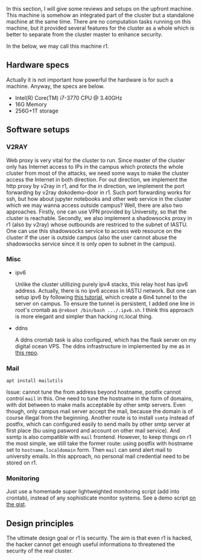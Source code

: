 In this section, I will give some reviews and setups on the upfront machine. This machine is somehow an integrated part of the cluster but a standalone machine at the same time. There are no computation tasks running on this machine, but it provided several features for the cluster as a whole which is better to separate from the cluster master to enhance security. 

In the below, we may call this machine r1.

## Hardware specs

Actually it is not important how powerful the hardware is for such a machine. Anyway, the specs are below.

* Intel(R) Core(TM) i7-3770 CPU @ 3.40GHz
* 16G Memory
* 256G+1T storage

## Software setups

### V2RAY

Web proxy is very vital for the cluster to run. Since master of the cluster only has Internet access to IPs in the campus which protects the whole cluster from most of the attacks, we need some ways to make the cluster access the Internet in both direction. For out direction, we implement the http proxy by v2ray in r1, and for the in direction, we implement the port forwarding by v2ray dokodemo-door in r1.  Such port forwarding works for ssh, but how about jupyter notebooks and other web service in the cluster which we may wanna access outside campus? Well, there are also two approaches. Firstly, one can use VPN provided by University, so that the cluster is reachable. Secondly, we also implement a shadowsocks proxy in r1 (also by v2ray) whose outbounds are restriced to the subnet of IASTU. One can use this shadowsocks service to access web resource on the cluster if the user is outside campus (also the user cannot abuse the shadowsocks service since it is only open to subnet in the campus).

### Misc

* ipv6

  Unlike the cluster utillizing purely ipv4 stacks, this relay host has ipv6 address. Actually, there is no ipv6 access in IASTU network. But one can setup ipv6 by following [this tutorial](https://github.com/tuna/ipv6.tsinghua.edu.cn/blob/master/isatap.md), which create a 6in4 tunnel to the server on campus. To ensure the tunnel is persistent, I added one line in root's crontab as `@reboot /bin/bash .../.ipv6.sh`. I think this approach is more elegant and simpler than hacking rc.local thing.

* ddns

  A ddns crontab task is also configured, which has the flask server on my digital ocean VPS. The ddns infrastructure in implemented by me as in [this repo](https://github.com/refraction-ray/simple-ddns).

### Mail

`apt install mailutils`

Issue: cannot tune the from address beyond hostname, postfix cannot control `mail` in this. One need to tune the hostname in the form of domains, with dot between to make mails acceptable by other smtp servers. Even though, only campus mail server accept the mail, because the domain is of course illegal from the beginning. Another route is to install `ssmtp` instead of postfix, which can configured easily to send mails by other smtp server at first place (bu using pasword and account on other mail service). And ssmtp is also compatible with `mail` frontend. However, to keep things on r1 the most simple, we still take the former route: using postfix with hostname set to `hostname.localdomain` form. Then `mail` can send alert mail to university emails. In this approach, no personal mail credential need to be stored on r1.

### Monitoring

Just use a homemade super lightweighted monitoring script (add into crontab), instead of any sophisticate monitor systems. See a demo script [on the gist](https://gist.github.com/refraction-ray/4904205f157bd79cd23b4a11c5ac2428).

## Design principles

The ultimate design goal or r1 is security. The aim is that even r1 is hacked, the hacker cannot get enough useful informations to threatened the security of the real cluster.
